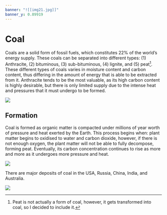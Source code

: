 ```yaml
---
banner: "![[img21.jpg]]"
banner_y: 0.89919
---
```

# Coal 
Coals are a solid form of fossil fuels, which constitutes 22% of the world’s energy supply. These coals can be separated into different types: (1) Anthracite, (2) bituminous, (3) sub-bituminous, (4) lignite, and (5) peat[^peat]. These different types of coals varies in moisture content and carbon content, thus differing in the amount of energy that is able to be extracted from it. Anthracite tends to be the most valuable, as its high carbon content is highly desirable, but there is only limited supply due to the intense heat and pressures that it must undergo to be formed.

[^peat]: Peat is not actually a form of coal, however, it gets transformed into coal, so I decided to include it.

<img src="https://mint-garden.netlify.app/assets/Different-Coals.png" style="max-width:100%;height:auto">

## Formation
Coal is formed as organic matter is compacted under millions of year worth of pressure and heat exerted by the Earth. This process begins when: plant matter begins to oxidised to water and carbon dioxide, however, if there is not enough oxygen, the plant matter will not be able to fully decompose, forming peat. Eventually, its carbon concentration continues to rise as more and more as it undergoes more pressure and heat.

<img src="https://mint-garden.netlify.app/assets/Formation-of-Anthracite.png" style="max-width:100%;height:auto">

There are major deposits of coal in the USA, Russia, China, India, and Australia.

<img src="https://mint-garden.netlify.app/assets/coal-production-by-country.png" style="max-width:100%;height:auto">